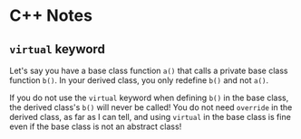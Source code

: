 # C++ Notes

## `virtual` keyword
Let's say you have a base class function `a()` that calls a private base class function `b()`. In your derived class, you only redefine `b()` and not `a()`.

If you do not use the `virtual` keyword when defining `b()` in the base class, the derived class's `b()` will never be called! You do not need `override` in the derived class, as far as I can tell, and using `virtual` in the base class is fine even if the base class is not an abstract class! 